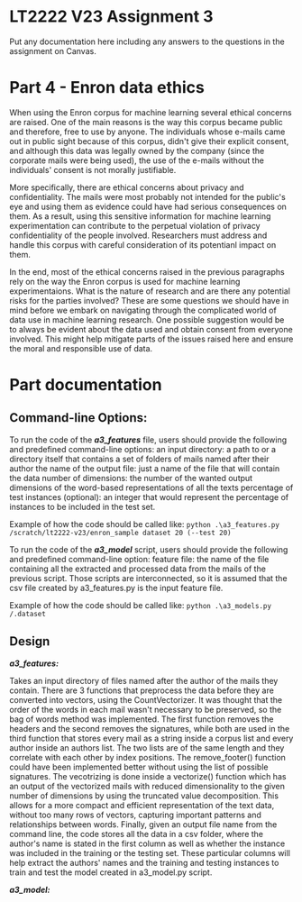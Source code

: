 # LT2222 V23 Assignment 3

Put any documentation here including any answers to the questions in the 
assignment on Canvas.

# Part 4 - Enron data ethics

When using the Enron corpus for machine learning several ethical concerns are raised. One of the main reasons is the way this corpus became public and therefore, free to use by anyone. The individuals whose e-mails came out in public sight because of this corpus, didn't give their explicit consent, and although this data was legally owned by the company (since the corporate mails were being used), the use of the e-mails without the individuals' consent is not morally justifiable. 

More specifically, there are ethical concerns about privacy and confidentiality. The mails were most probably not intended for the public's eye and using them as evidence could have had serious consequences on them. As a result, using this sensitive information for machine learning experimentation can contribute to the perpetual violation of privacy confidentiality of the people involved. Researchers must address and handle this corpus with careful consideration of its potentianl impact on them. 

In the end, most of the ethical concerns raised in the previous paragraphs rely on the way the Enron corpus is used for machine learning experimentaions. What is the nature of research and are there any potential risks for the parties involved? These are some questions we should have in mind before we embark on navigating through the complicated world of data use in machine learning research. One possible suggestion would be to always be evident about the data used and obtain consent from everyone involved. This might help mitigate parts of the issues raised here and ensure the moral and responsible use of data.

# Part documentation 

Command-line Options:
-----------------------------
To run the code of the ***a3_features*** file, users should provide the following and predefined command-line options:
an input directory: a path to or a directory itself that contains a set of folders of mails named after their author
the name of the output file: just a name of the file that will contain the data
number of dimensions: the number of the wanted output dimensions of the word-based representations of all the texts
percentage of test instances (optional): an integer that would represent the percentage of instances to be included in the test set.

Example of how the code should be called like:
```python .\a3_features.py /scratch/lt2222-v23/enron_sample dataset 20 (--test 20)```

To run the code of the ***a3_model*** script, users should provide the following and predefined command-line option:
feature file: the name of the file containing all the extracted and processed data from the mails of the previous script. Those scripts are interconnected, so it is assumed that the csv file created by a3_features.py is the input feature file.

Example of how the code should be called like:
```python .\a3_models.py /.dataset```

Design
-----------------------------
***a3_features:***

Takes an input directory of files named after the author of the mails they contain. 
There are 3 functions that preprocess the data before they are converted into vectors, using the CountVectorizer. It was thought that the order of the words in each mail wasn't necessary to be preserved, so the bag of words method was implemented.
The first function removes the headers and the second removes the signatures, while both are used in the third function that stores every mail as a string inside a corpus list and every author inside an authors list. The two lists are of the same length and they correlate with each other by index positions. The remove_footer() function could have been implemented better without using the list of possible signatures.
The vecotrizing is done inside a vectorize() function which has an output of the vectorized mails with reduced dimensionality to the given number of dimensions by using the truncated value decomposition. This allows for a more compact and efficient representation of the text data, without too many rows of vectors, capturing important patterns and relationships between words.
Finally, given an output file name from the command line, the code stores all the data in a csv folder, where the author's name is stated in the first column as well as whether the instance was included in the training or the testing set. These particular columns will help extract the authors' names and the training and testing instances to train and test the model created in a3_model.py script.

***a3_model:***